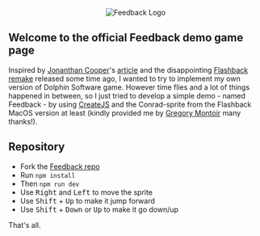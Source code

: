 <p align="center">
  <img src="https://raw.githubusercontent.com/trystick/feedback/master/assets/cover.png" alt="Feedback Logo"/>
</p>

## Welcome to the official Feedback demo game page

Inspired by [Jonanthan Cooper](https://twitter.com/GameAnim)'s [article](http://www.gameanim.com/2005/06/15/flashback-a-study-in-standards/) and the disappointing [Flashback remake](http://store.steampowered.com/app/245730/Flashback/) released some time ago, I wanted to try to implement my own version of Dolphin Software game.
However time flies and a lot of things happened in between, so I just tried to develop a simple demo - named Feedback - by using [CreateJS](http://createjs.com/) and the Conrad-sprite from the Flashback MacOS version at least
(kindly provided me by [Gregory Montoir](https://github.com/cyxx) many thanks!).
      
## Repository
* Fork the [Feedback repo](https://github.com/trystick/feedback)
* Run `npm install`
* Then `npm run dev`
* Use <kbd>Right</kbd> and <kbd>Left</kbd> to move the sprite
* Use <kbd>Shift</kbd> + <kbd>Up</kbd> to make it jump forward
* Use <kbd>Shift</kbd> + <kbd>Down</kbd> or <kbd>Up</kbd> to make it go down/up

That's all.
